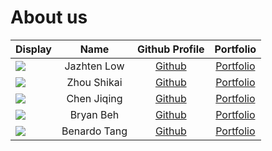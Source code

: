 # About us

Display | Name | Github Profile | Portfolio 
--------|:----:|:--------------:|:---------:
![](https://via.placeholder.com/100.png?text=Photo) | Jazhten Low | [Github](https://github.com/) | [Portfolio](docs/team/johndoe.md)
![](https://via.placeholder.com/100.png?text=Photo) | Zhou Shikai | [Github](https://github.com/shikai-zhou) |<a href="team/shikai-zhou.html">Portfolio</a><br> 
![](https://via.placeholder.com/100.png?text=Photo) | Chen Jiqing | [Github](https://github.com/) | [Portfolio](docs/team/johndoe.md)
![](https://via.placeholder.com/100.png?text=Photo) | Bryan Beh | [Github](https://github.com/) | [Portfolio](docs/team/johndoe.md)
![](https://via.placeholder.com/100.png?text=Photo) | Benardo Tang | [Github](https://github.com/) | [Portfolio](docs/team/johndoe.md)
